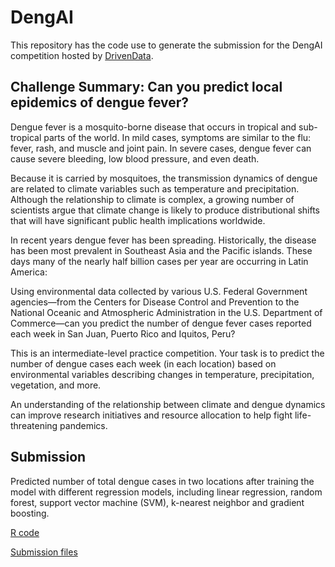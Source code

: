 # DengAI

This repository has the code use to generate the submission for the DengAI competition hosted by [DrivenData](https://www.drivendata.org/competitions/44/dengai-predicting-disease-spread/page/80/).

## Challenge Summary: Can you predict local epidemics of dengue fever?

Dengue fever is a mosquito-borne disease that occurs in tropical and sub-tropical parts of the world. In mild cases, symptoms are similar to the flu: fever, rash, and muscle and joint pain. In severe cases, dengue fever can cause severe bleeding, low blood pressure, and even death.

Because it is carried by mosquitoes, the transmission dynamics of dengue are related to climate variables such as temperature and precipitation. Although the relationship to climate is complex, a growing number of scientists argue that climate change is likely to produce distributional shifts that will have significant public health implications worldwide.

In recent years dengue fever has been spreading. Historically, the disease has been most prevalent in Southeast Asia and the Pacific islands. These days many of the nearly half billion cases per year are occurring in Latin America:


Using environmental data collected by various U.S. Federal Government agencies—from the Centers for Disease Control and Prevention to the National Oceanic and Atmospheric Administration in the U.S. Department of Commerce—can you predict the number of dengue fever cases reported each week in San Juan, Puerto Rico and Iquitos, Peru?

This is an intermediate-level practice competition. Your task is to predict the number of dengue cases each week (in each location) based on environmental variables describing changes in temperature, precipitation, vegetation, and more.

An understanding of the relationship between climate and dengue dynamics can improve research initiatives and resource allocation to help fight life-threatening pandemics.

## Submission

Predicted number of total dengue cases in two locations after training the model with different regression models, including linear regression, random forest, support vector machine (SVM), k-nearest neighbor and gradient boosting.

[R code](https://github.com/fehann/DengAI/blob/master/DengAI001.R)

[Submission files](https://github.com/fehann/DengAI/tree/master/Submission)
